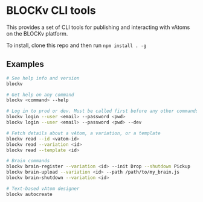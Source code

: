 # BLOCKv CLI tools

This provides a set of CLI tools for publishing and interacting with vAtoms on the BLOCKv platform.

To install, clone this repo and then run `npm install . -g`

## Examples

``` bash
# See help info and version
blockv
```

``` bash
# Get help on any command
blockv <command> --help
```

``` bash
# Log in to prod or dev. Must be called first before any other commands to set up a session.
blockv login --user <email> --password <pwd>
blockv login --user <email> --password <pwd> --dev
```

``` bash
# Fetch details about a vAtom, a variation, or a template
blockv read --id <vatom-id>
blockv read --variation <id>
blockv read --template <id>
```

``` bash
# Brain commands
blockv brain-register --variation <id> --init Drop --shutdown Pickup
blockv brain-upload --variation <id> --path /path/to/my_brain.js
blockv brain-shutdown --variation <id>
```

``` bash
# Text-based vAtom designer
blockv autocreate
```